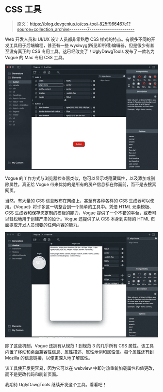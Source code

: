 # CSS 工具

> 原文：<https://blog.devgenius.io/css-tool-825f966467e1?source=collection_archive---------7----------------------->

Web 开发人员和 UI/UX 设计人员都非常熟悉 CSS 样式的特点。有很多不同的开发工具用于后端编程，甚至有一些 wysiwyg(所见即所得)编辑器，但是很少有甚至没有真正的 CSS 专用工具。这已经改变了！UglyDawgTools 发布了一款名为 Vogue 的 Mac 专用 CSS 工具。

![](img/3d606f49772837c7a29cf3759524b0c3.png)

Vogue 的工作方式与浏览器检查器类似，您可以显示或隐藏属性，以及添加或删除属性。真正给 Vogue 带来优势的是所有的房产信息都在你面前，而不是去搜索网页。

当然，有大量的 CSS 信息散布在网络上，甚至有各种各样的 CSS 生成器可以使用。《Vogue》将许多这一切整合到一个简单的工具中。凭借 HTML 元素模板、CSS 生成器和保存您定制的模板的能力，Vogue 提供了一个不错的平台，或者可以轻松地用于创建严肃的设计。Vogue 还提供了从 CSS 本身到实际的 HTML 页面提取开发人员想要的任何内容的能力。

![](img/762af0bed633b28c6c633c3395d1ffdd.png)

除了这些机制，Vogue 还拥有从规范 1 到规范 3 的几乎所有 CSS 属性。该工具内置了移动和桌面兼容性信息、属性描述、属性示例和属性值。每个属性还有到 Mozilla 的信息链接，以便更深入地了解属性。

该工具使开发更容易，因为它可以在 webview 中即时热重新加载属性和值更改，而不是更改代码和刷新页面。

我期待 UglyDawgTools 继续开发这个工具。看看吧！